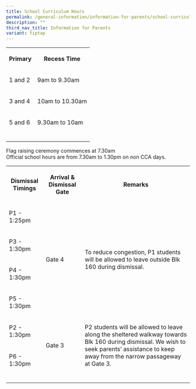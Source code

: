 ```yaml
---
title: School Curriculum Hours
permalink: /general-information/information-for-parents/school-curriculum-hours/
description: ""
third_nav_title: Information for Parents
variant: tiptap
---
```

<table style="minWidth: 50px">
<colgroup>
<col>
<col>
</colgroup>
<tbody>
<tr>
<th rowspan="1" colspan="1">
<p>Primary</p>
</th>
<th rowspan="1" colspan="1">
<p>Recess Time</p>
</th>
</tr>
<tr>
<td rowspan="1" colspan="1">
<p>1 and 2</p>
</td>
<td rowspan="1" colspan="1">
<p>9am to 9.30am
<br>
</p>
</td>
</tr>
<tr>
<td rowspan="1" colspan="1">
<p>3 and 4</p>
</td>
<td rowspan="1" colspan="1">
<p>10am to 10.30am</p>
</td>
</tr>
<tr>
<td rowspan="1" colspan="1">
<p>5 and 6</p>
</td>
<td rowspan="1" colspan="1">
<p>9.30am to 10am</p>
</td>
</tr>
<tr>
<td rowspan="1" colspan="1">
<p></p>
</td>
<td rowspan="1" colspan="1">
<p></p>
</td>
</tr>
</tbody>
</table>
<p>Flag raising ceremony commences at 7.30am
<br>Official school hours are from 7.30am to 1.30pm on non CCA days.</p>
<p></p>
<table style="minWidth: 75px">
<colgroup>
<col>
<col>
<col>
</colgroup>
<tbody>
<tr>
<th rowspan="1" colspan="1">
<p>Dismissal Timings</p>
</th>
<th rowspan="1" colspan="1">
<p>Arrival &amp; Dismissal Gate</p>
</th>
<th rowspan="1" colspan="1">
<p>Remarks</p>
</th>
</tr>
<tr>
<td rowspan="1" colspan="1">
<p>P1 - 1:25pm</p>
</td>
<td rowspan="4" colspan="1">
<p>Gate 4</p>
</td>
<td rowspan="4" colspan="1">
<p>To reduce congestion, P1 students will be allowed to leave outside Blk
160 during dismissal.</p>
</td>
</tr>
<tr>
<td rowspan="1" colspan="1">
<p>P3 - 1:30pm</p>
</td>
</tr>
<tr>
<td rowspan="1" colspan="1">
<p>P4 - 1:30pm</p>
</td>
</tr>
<tr>
<td rowspan="1" colspan="1">
<p>P5 - 1:30pm</p>
</td>
</tr>
<tr>
<td rowspan="1" colspan="1">
<p>P2 - 1:30pm</p>
</td>
<td rowspan="2" colspan="1">
<p>Gate 3</p>
</td>
<td rowspan="2" colspan="1">
<p>P2 students will be allowed to leave along the sheltered walkway towards
Blk 160 during dismissal. We wish to seek parents’ assistance to keep away
from the narrow passageway at Gate 3.</p>
</td>
</tr>
<tr>
<td rowspan="1" colspan="1">
<p>P6 - 1:30pm</p>
</td>
</tr>
<tr>
<td rowspan="1" colspan="1">
<p></p>
</td>
<td rowspan="1" colspan="1">
<p></p>
</td>
<td rowspan="1" colspan="1">
<p></p>
</td>
</tr>
</tbody>
</table>
<p></p>